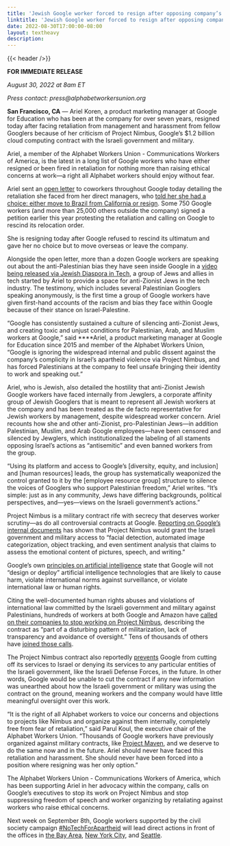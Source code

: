 ```yaml
--- 
title: 'Jewish Google worker forced to resign after opposing company’s $1.2 billion contract with Israel'
linktitle: 'Jewish Google worker forced to resign after opposing company’s $1.2 billion contract with Israel'
date: 2022-08-30T17:00:00-08:00
layout: textheavy
description:
---
```


{{< header />}}

**FOR IMMEDIATE RELEASE**

_August 30, 2022 at 8am ET_

_Press contact: press@alphabetworkersunion.org_

**San Francisco, CA** — Ariel Koren, a product marketing manager at Google for Education who has been at the company for over seven years, resigned today after facing
retaliation from management and harassment from fellow Googlers because of her criticism of Project Nimbus, Google’s $1.2 billion cloud computing contract with the
Israeli government and military.

Ariel, a member of the Alphabet Workers Union - Communications Workers of America, is the latest in a long list of Google workers who have either resigned or been
fired in retaliation for nothing more than raising ethical concerns at work—a right all Alphabet workers should enjoy without fear. 

Ariel sent an [open letter](https://medium.com/@arielkoren/googles-complicity-in-israeli-apartheid-how-google-weaponizes-diversity-to-silence-palestinians-cb41b24ac423)
to coworkers throughout Google today detailing the retaliation she faced from her direct managers, who [told her she had a choice: either move to Brazil from
California or resign](https://www.latimes.com/business/technology/story/2022-03-15/google-project-nimbus-ariel-koren). Some 750 Google workers (and more than
25,000 others outside the company) signed a petition earlier this year protesting the retaliation and calling on Google to rescind its relocation order.

She is resigning today after Google refused to rescind its ultimatum and gave her no choice but to move overseas or leave the company.

Alongside the open letter, more than a dozen Google workers are speaking out about the anti-Palestinian bias they have seen inside Google in
a [video being released via Jewish Diaspora in Tech](https://jewishdiasporatech.org/voices), a group of Jews and allies in tech started by Ariel to provide a
space for anti-Zionist Jews in the tech industry. The testimony, which includes several Palestinian Googlers speaking anonymously, is the first time a group of
Google workers have given first-hand accounts of the racism and bias they face within Google because of their stance on Israel-Palestine. 

“Google has consistently sustained a culture of silencing anti-Zionist Jews, and creating toxic and unjust conditions for Palestinian, Arab, and Muslim workers
at Google,”  said ****Ariel, a product marketing manager at Google for Education since 2015 and member of the Alphabet Workers Union, “Google is ignoring the
widespread internal and public dissent against the company’s complicity in Israel’s apartheid violence via Project Nimbus, and has forced Palestinians at the
company to feel unsafe bringing their identity to work and speaking out.”

Ariel, who is Jewish, also detailed the hostility that anti-Zionist Jewish Google workers have faced internally from Jewglers, a corporate affinity group of
Jewish Googlers that is meant to represent all Jewish workers at the company and has been treated as the de facto representative for Jewish workers by management,
despite widespread worker concern. Ariel recounts how she and other anti-Zionist, pro-Palestinian Jews—in addition Palestinian, Muslim, and Arab Google
employees—have been censored and silenced by Jewglers, which institutionalized the labeling of all staments opposing Israel’s actions as “antisemitic” and even
banned workers from the group.

“Using its platform and access to Google’s [diversity, equity, and inclusion] and [human resources] leads, the group has systematically weaponized the
control granted to it by the [employee resource group] structure to silence the voices of Googlers who support Palestinian freedom,” Ariel writes. “It’s simple:
just as in any community, Jews have differing backgrounds, political perspectives, and—yes—views on the Israeli government’s actions.”

Project Nimbus is a military contract rife with secrecy that deserves worker scrutiny—as do all controversial contracts at Google.
[Reporting on Google’s internal documents](https://theintercept.com/2022/07/24/google-israel-artificial-intelligence-project-nimbus/) has shown that Project Nimbus
would grant the Israeli government and military access to “facial detection, automated image categorization, object tracking, and even sentiment analysis that claims
to assess the emotional content of pictures, speech, and writing.”

Google’s own [principles on artificial intelligence](http://gle.com/maps/@37.6930304,-122.454016,14z) state that Google will not “design or deploy” artificial
intelligence technologies that are likely to cause harm, violate international norms against surveillance, or violate international law or human rights. 

Citing the well-documented human rights abuses and violations of international law committed by the Israeli government and military against Palestinians, hundreds of
workers at both Google and Amazon have [called on their companies to stop working on Project Nimbus](https://www.theguardian.com/commentisfree/2021/oct/12/google-amazon-workers-condemn-project-nimbus-israeli-military-contract),
describing the contract as “part of a disturbing pattern of militarization, lack of transparency and avoidance of oversight.” Tens of thousands of others
have [joined those calls](https://www.notechforapartheid.com/).

The Project Nimbus contract also reportedly [prevents](https://www.timesofisrael.com/israel-signs-deal-for-cloud-services-with-google-amazon/) Google from cutting
off its services to Israel or denying its services to any particular entities of the Israeli government, like the Israeli Defense Forces, in the future. In other
words, Google would be unable to cut the contract if any new information was unearthed about how the Israeli government or military was using the contract on the
ground, meaning workers and the company would have little meaningful oversight over this work.

“It is the right of all Alphabet workers to voice our concerns and objections to projects like Nimbus and organize against them internally, completely free from
fear of retaliation,” said Parul Koul, the executive chair of the Alphabet Workers Union. “Thousands of Google workers have previously organized against military
contracts, like [Project Maven](https://www.nytimes.com/2018/04/04/technology/google-letter-ceo-pentagon-project.html), and we deserve to do the same now and in the
future. Ariel should never have faced this retaliation and harassment. She should never have been forced into a position where resigning was her only option.” 

The Alphabet Workers Union - Communications Workers of America, which has been supporting Ariel in her advocacy within the company, calls on Google’s executives to
stop its work on Project Nimbus and stop suppressing freedom of speech and worker organizing by retaliating against workers who raise ethical concerns.  

Next week on September 8th, Google workers supported by the civil society campaign [#NoTechForApartheid](https://twitter.com/search?q=%23NoTechForApartheid&src=typed_query)
will lead direct actions in front of the offices in [the Bay Area](https://actionnetwork.org/events/notechforapartheidsf), [New York City](https://actionnetwork.org/events/notechforapartheidnyc),
and [Seattle](https://actionnetwork.org/events/notechforapartheidseattle). 
